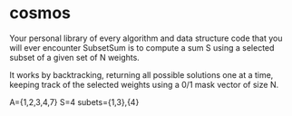 # cosmos
Your personal library of every algorithm and data structure code that you will ever encounter
SubsetSum is  to compute a sum S using a selected subset of a given set of N weights.

It works by backtracking, returning all possible solutions one at a time, keeping track of the selected weights using a 0/1 mask vector of size N.

A={1,2,3,4,7}
S=4
subets={1,3},{4}
